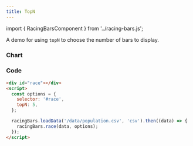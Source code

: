 ```yaml
---
title: TopN
---
```


import { RacingBarsComponent } from '../racing-bars.js';

A demo for using `topN` to choose the number of bars to display.

<!--truncate-->

### Chart

<div className="gallery">
  <RacingBarsComponent
    elementId="gallery-top-n"
    dataUrl="/data/population.csv"
    dataType="csv"
    topN="5"
  />
</div>

### Code

```html {5}
<div id="race"></div>
<script>
  const options = {
    selector: '#race',
    topN: 5,
  };

  racingBars.loadData('/data/population.csv', 'csv').then((data) => {
    racingBars.race(data, options);
  });
</script>
```
